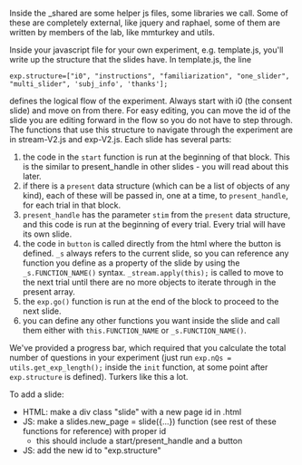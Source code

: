 Inside the _shared are some helper js files, some libraries we call. Some of these are completely external, like jquery and raphael, some of them are written by members of the lab, like mmturkey and utils.

Inside your javascript file for your own experiment, e.g. template.js, you'll write up the structure that the slides have. In template.js, the line

    exp.structure=["i0", "instructions", "familiarization", "one_slider", "multi_slider", 'subj_info', 'thanks'];

defines the logical flow of the experiment. Always start with i0 (the consent slide) and move on from there. For easy editing, you can move the id of the slide you are editing forward in the flow so you do not have to step through.  The functions that use this structure to navigate through the experiment are in stream-V2.js and exp-V2.js.  Each slide has several parts:

1. the code in the `start` function is run at the beginning of that block. This is the similar to present_handle in other slides - you will read about this later.
2. if there is a `present` data structure (which can be a list of objects of any kind), each of these will be passed in, one at a time, to `present_handle`, for each trial in that block. 
3. `present_handle` has the parameter `stim` from the `present` data structure, and this code is run at the beginning of every trial. Every trial will have its own slide.
4. the code in `button` is called directly from the html where the button is defined. `_s` always refers to the current slide, so you can reference any function you define as a property of the slide by using the `_s.FUNCTION_NAME()` syntax. `_stream.apply(this);` is called to move to the next trial until there are no more objects to iterate through in the present array. 
5. the `exp.go()` function is run at the end of the block to proceed to the next slide.
6. you can define any other functions you want inside the slide and call them either with `this.FUNCTION_NAME` or `_s.FUNCTION_NAME()`.

We've provided a progress bar, which required that you calculate the total number of questions in your experiment (just run `exp.nQs = utils.get_exp_length();` inside the `init` function, at some point after `exp.structure` is defined). Turkers like this a lot.

To add a slide:   
- HTML: make a div class "slide" with a new page id in .html
- JS: make a slides.new_page = slide({...}) function (see rest of these functions for reference) with proper id
  - this should include a start/present_handle and a button 
- JS: add the new id to "exp.structure"